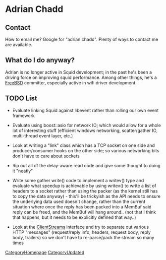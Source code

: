 # Adrian Chadd

## Contact

How to email me? Google for "adrian chadd". Plenty of ways to contact me
are available.

## What do I do anyway?

Adrian is no longer active in Squid development; in the past he's been a
driving force on improving squid performance. Among other things, he's a
[FreeBSD](http://www.freebsd.org/) committer, especially active in wifi
driver development

## TODO List

  - Evaluate linking Squid against libevent rather than rolling our own
    event framework

  - Evaluate using boost::asio for network IO; which would allow for a
    whole lot of interesting stuff (efficient windows networking,
    scatter/gather IO, multi-thread event layer, etc.)

  - Look at writing a "link" class which has a TCP socket on one side
    and producer/consumer hooks on the other side; so various networking
    bits don't have to care about sockets

  - Rip out all of the delay-aware read code and give some thought to
    doing it "neatly"

  - Write some gather write() code to implement a writev() type and
    evaluate what speedup is achievable by using writev() to write a
    list of headers to a socket rather than using the packer (as the
    kernel still has to copy the data anyway) - this'll be trickyish as
    the API needs to ensure the underlying data used doesn't change,
    rather than the current situation where once the reply has been
    packed into a MemBuf said reply can be freed, and the MemBuf will
    hang around.. (not that I think that happens, but it needs to be
    explicitly defined that way..)

  - Look at the
    [ClientStreams](https://wiki.squid-cache.org/AdrianChadd/ClientStreams#)
    interface and try to separate out various HTTP "messages"
    (request/reply info, headers, request body, reply body, trailers) so
    we don't have to re-parse/pack the stream so many times

[CategoryHomepage](https://wiki.squid-cache.org/AdrianChadd/CategoryHomepage#)
[CategoryUpdated](https://wiki.squid-cache.org/AdrianChadd/CategoryUpdated#)
